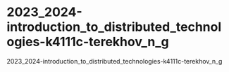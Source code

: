 # 2023_2024-introduction_to_distributed_technologies-k4111c-terekhov_n_g
2023_2024-introduction_to_distributed_technologies-k4111c-terekhov_n_g
